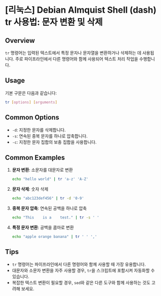 # [리눅스] Debian Almquist Shell (dash) tr 사용법: 문자 변환 및 삭제

## Overview
`tr` 명령어는 입력된 텍스트에서 특정 문자나 문자열을 변환하거나 삭제하는 데 사용됩니다. 주로 파이프라인에서 다른 명령어와 함께 사용되어 텍스트 처리 작업을 수행합니다.

## Usage
기본 구문은 다음과 같습니다:
```bash
tr [options] [arguments]
```

## Common Options
- `-d`: 지정한 문자를 삭제합니다.
- `-s`: 연속된 중복 문자를 하나로 압축합니다.
- `-c`: 지정한 문자 집합의 보충 집합을 사용합니다.

## Common Examples
1. **문자 변환**: 소문자를 대문자로 변환
   ```bash
   echo "hello world" | tr 'a-z' 'A-Z'
   ```

2. **문자 삭제**: 숫자 삭제
   ```bash
   echo "abc123def456" | tr -d '0-9'
   ```

3. **중복 문자 압축**: 연속된 공백을 하나로 압축
   ```bash
   echo "This    is a    test." | tr -s ' '
   ```

4. **특정 문자 변환**: 공백을 콤마로 변환
   ```bash
   echo "apple orange banana" | tr ' ' ','
   ```

## Tips
- `tr` 명령어는 파이프라인에서 다른 명령어와 함께 사용할 때 가장 유용합니다.
- 대문자와 소문자 변환을 자주 사용할 경우, `tr`을 스크립트에 포함시켜 자동화할 수 있습니다.
- 복잡한 텍스트 변환이 필요할 경우, `sed`와 같은 다른 도구와 함께 사용하는 것도 고려해 보세요.
